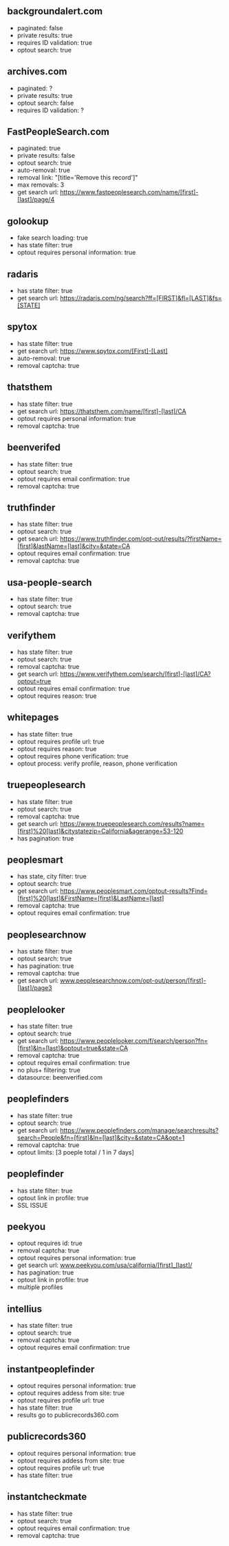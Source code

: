 ## backgroundalert.com
- paginated: false
- private results: true
- requires ID validation: true
- optout search: true

## archives.com
- paginated: ?
- private results: true
- optout search: false
- requires ID validation: ?

## FastPeopleSearch.com
- paginated: true
- private results: false
- optout search: true
- auto-removal: true
- removal link: "[title='Remove this record']"
- max removals: 3
- get search url: https://www.fastpeoplesearch.com/name/[first]-[last]/page/4

## golookup
- fake search loading: true
- has state filter: true
- optout requires personal information: true

## radaris 
- has state filter: true
- get search url: https://radaris.com/ng/search?ff=[FIRST]&fl=[LAST]&fs=[STATE]

## spytox
- has state filter: true
- get search url: https://www.spytox.com/[First]-[Last]
- auto-removal: true
- removal captcha: true 

## thatsthem
- has state filter: true
- get search url: https://thatsthem.com/name/[first]-[last]/CA
- optout requires personal information: true
- removal captcha: true 

## beenverifed
- has state filter: true
- optout search: true
- optout requires email confirmation: true
- removal captcha: true 

## truthfinder
- has state filter: true
- optout search: true
- get search url: https://www.truthfinder.com/opt-out/results/?firstName=[first]&lastName=[last]&city=&state=CA
- optout requires email confirmation: true
- removal captcha: true 

## usa-people-search
- has state filter: true
- optout search: true
- removal captcha: true

## verifythem
- has state filter: true
- optout search: true
- removal captcha: true
- get search url: https://www.verifythem.com/search/[first]-[last]/CA?optout=true
- optout requires email confirmation: true
- optout requires reason: true

## whitepages
- has state filter: true
- optout requires profile url: true
- optout requires reason: true
- optout requires phone verification: true
- optout process: verify profile, reason, phone verification


## truepeoplesearch
- has state filter: true
- optout search: true
- removal captcha: true
- get search url: https://www.truepeoplesearch.com/results?name=[first]%20[last]&citystatezip=California&agerange=53-120
- has pagination: true

## peoplesmart
- has state, city filter: true
- optout search: true
- get search url: https://www.peoplesmart.com/optout-results?Find=[first]%20[last]&FirstName=[first]&LastName=[last]
- removal captcha: true
- optout requires email confirmation: true

## peoplesearchnow
- has state filter: true
- optout search: true
- has pagination: true
- removal captcha: true
- get search url: www.peoplesearchnow.com/opt-out/person/[first]-[last]/page3

## peoplelooker
- has state filter: true
- optout search: true
- get search url: https://www.peoplelooker.com/f/search/person?fn=[first]&ln=[last]&optout=true&state=CA
- removal captcha: true
- optout requires email confirmation: true
- no plus+ filtering: true
- datasource: beenverified.com

## peoplefinders
- has state filter: true
- optout search: true
- get search url: https://www.peoplefinders.com/manage/searchresults?search=People&fn=[first]&ln=[last]&city=&state=CA&opt=1
- removal captcha: true
- optout limits: [3 poeple total / 1 in 7 days]

## peoplefinder
- has state filter: true
- optout link in profile: true
- SSL ISSUE

## peekyou
- optout requires id: true
- removal captcha: true
- optout requires personal information: true
- get search url: www.peekyou.com/usa/california/[first]_[last]/
- has pagination: true
- optout link in profile: true
- multiple profiles

## intellius
- has state filter: true
- optout search: true
- removal captcha: true
- optout requires email confirmation: true

## instantpeoplefinder
- optout requires personal information: true
- optout requires addess from site: true
- optout requires profile url: true
- has state filter: true
- results go to publicrecords360.com

## publicrecords360
- optout requires personal information: true
- optout requires addess from site: true
- optout requires profile url: true
- has state filter: true

## instantcheckmate
- has state filter: true
- optout search: true
- optout requires email confirmation: true
- removal captcha: true